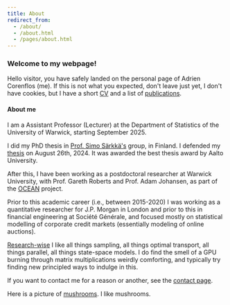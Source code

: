 ```yaml
---
title: About
redirect_from:
  - /about/
  - /about.html
  - /pages/about.html
---
```


### Welcome to my webpage!

Hello visitor, you have safely landed on the personal page of Adrien Corenflos (me). 
If this is not what you expected, don't leave just yet, I don't have cookies, 
but I have a short [CV](/cv/) and a list of [publications](/research/).

#### About me
I am a Assistant Professor (Lecturer) at the Department of Statistics of the University of Warwick, starting September 2025.

I did my PhD thesis in [Prof. Simo Särkkä's](https://users.aalto.fi/~ssarkka/) group, in Finland. I defended my [thesis](phd_thesis.pdf) on August 26th, 2024. It was awarded the best thesis award by Aalto University.

After this, I have been working as a postdoctoral researcher at Warwick University, with Prof. Gareth Roberts and Prof. Adam Johansen, as part of the [OCEAN](https://oceanerc.com/) project.

Prior to this academic career (i.e., between 2015-2020) I was working as a quantitative researcher for J.P. Morgan in London and prior to this in financial engineering at Société Générale, and focused mostly on statistical modelling of corporate credit markets (essentially modeling of online auctions).

[Research-wise](/research/) I like all things sampling, all things optimal transport, all things parallel, all things state-space models. 
I do find the smell of a GPU burning through matrix multiplications weirdly comforting, and typically try finding new principled ways to indulge in this.

If you want to contact me for a reason or another, see the [contact page](/contact/).

Here is a picture of [mushrooms](puffballs.jpg). I like mushrooms. 

